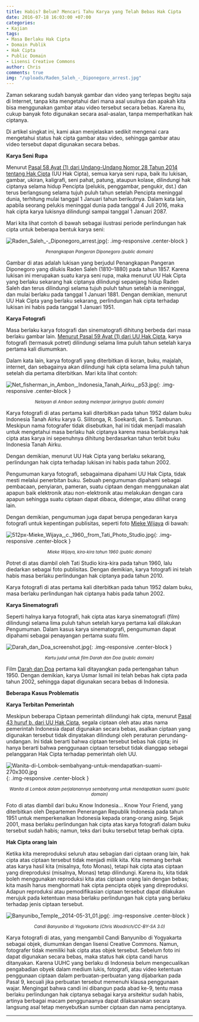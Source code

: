 ```yaml
---
title: Habis? Belum? Mencari Tahu Karya yang Telah Bebas Hak Cipta
date: 2016-07-18 16:03:00 +07:00
categories:
- Kajian
tags:
- Masa Berlaku Hak Cipta
- Domain Publik
- Hak Cipta
- Public Domain
- Lisensi Creative Commons
author: Chris
comments: true
img: "/uploads/Raden_Saleh_-_Diponegoro_arrest.jpg"
---
```


Zaman sekarang sudah banyak gambar dan video yang terlepas begitu saja di Internet, tanpa kita mengetahui dari mana asal usulnya dan apakah kita bisa menggunakan gambar atau video tersebut secara bebas. Karena itu, cukup banyak foto digunakan secara asal-asalan, tanpa memperhatikan hak ciptanya.

Di artikel singkat ini, kami akan menjelaskan sedikit mengenai cara mengetahui status hak cipta gambar atau video, sehingga gambar atau video tersebut dapat digunakan secara bebas.

**Karya Seni Rupa**

Menurut [Pasal 58 Ayat (1) dari Undang-Undang Nomor 28 Tahun 2014 tentang Hak Cipta](https://id.wikisource.org/wiki/Halaman%3AUU_No._28_Tahun_2014.djvu/28) (UU Hak Cipta), semua karya seni rupa, baik itu lukisan, gambar, ukiran, kaligrafi, seni pahat, patung, ataupun kolase, dilindungi hak ciptanya selama hidup Pencipta (pelukis, penggambar, pengukir, dst.) dan terus berlangsung selama tujuh puluh tahun setelah Pencipta meninggal dunia, terhitung mulai tanggal 1 Januari tahun berikutnya. Dalam kata lain, apabila seorang pelukis meninggal dunia pada tanggal 4 Juli 2016, maka hak cipta karya lukisnya dilindungi sampai tanggal 1 Januari 2087.

Mari kita lihat contoh di bawah sebagai ilustrasi periode perlindungan hak cipta untuk beberapa bentuk karya seni:

![Raden_Saleh_-_Diponegoro_arrest.jpg](/uploads/Raden_Saleh_-_Diponegoro_arrest.jpg){: .img-responsive .center-block }<center><small><i>Penangkapan Pangeran Diponegoro (public domain)</i></small></center>

Gambar di atas adalah lukisan yang berjudul Penangkapan Pangeran Diponegoro yang dilukis Raden Saleh (1810–1880) pada tahun 1857. Karena lukisan ini merupakan suatu karya seni rupa, maka menurut UU Hak Cipta yang berlaku sekarang hak ciptanya dilindungi sepanjang hidup Raden Saleh dan terus dilindungi selama tujuh puluh tahun setelah ia meninggal, dan mulai berlaku pada tanggal 1 Januari 1881. Dengan demikian, menurut UU Hak Cipta yang berlaku sekarang, perlindungan hak cipta terhadap lukisan ini habis pada tanggal 1 Januari 1951.

**Karya Fotografi**

Masa berlaku karya fotografi dan sinematografi dihitung berbeda dari masa berlaku gambar lain. [Menurut Pasal 59 Ayat (1) dari UU Hak Cipta](https://id.wikisource.org/wiki/Halaman%3AUU_No._28_Tahun_2014.djvu/29), karya fotografi (termasuk potret) dilindungi selama lima puluh tahun setelah karya pertama kali diumumkan.

Dalam kata lain, karya fotografi yang diterbitkan di koran, buku, majalah, internet, dan sebagainya akan dilindungi hak cipta selama lima puluh tahun setelah dia pertama diterbitkan. Mari kita lihat contoh:

![Net_fisherman_in_Ambon,_Indonesia_Tanah_Airku,_p53.jpg](/uploads/Net_fisherman_in_Ambon,_Indonesia_Tanah_Airku,_p53.jpg){: .img-responsive .center-block }<center><small><i>Nelayan di Ambon sedang melempar jaringnya (public domain)</i></small></center>

Karya fotografi di atas pertama kali diterbitkan pada tahun 1952 dalam buku Indonesia Tanah Airku karya G. Silitonga, R. Soekardi, dan S. Tambunan. Meskipun nama fotografer tidak disebutkan, hal ini tidak menjadi masalah untuk mengetahui masa berlaku hak ciptanya karena masa berlakunya hak cipta atas karya ini sepenuhnya dihitung berdasarkan tahun terbit buku Indonesia Tanah Airku.

Dengan demikian, menurut UU Hak Cipta yang berlaku sekarang, perlindungan hak cipta terhadap lukisan ini habis pada tahun 2002.

Pengumuman karya fotografi, sebagaimana dipahami UU Hak Cipta, tidak mesti melalui penerbitan buku. Sebuah pengumuman dipahami sebagai pembacaan, penyiaran, pameran, suatu ciptaan dengan menggunakan alat apapun baik elektronik atau non-elektronik atau melakukan dengan cara apapun sehingga suatu ciptaan dapat dibaca, didengar, atau dilihat orang lain.

Dengan demikian, pengumuman juga dapat berupa pengedaran karya fotografi untuk kepentingan publisitas, seperti foto [Mieke Wijaya](https://id.wikipedia.org/wiki/Mieke_Wijaya) di bawah:

![512px-Mieke_Wijaya,_c._1960,_from_Tati_Photo_Studio.jpg](/uploads/512px-Mieke_Wijaya,_c._1960,_from_Tati_Photo_Studio.jpg){: .img-responsive .center-block }<center><small><i>Mieke Wijaya, kira-kira tahun 1960 (public domain)</i></small></center>

Potret di atas diambil oleh Tati Studio kira-kira pada tahun 1960, lalu diedarkan sebagai foto publisitas. Dengan demikian, karya fotografi ini telah habis masa berlaku perlindungan hak ciptanya pada tahun 2010.

Karya fotografi di atas pertama kali diterbitkan pada tahun 1952 dalam buku, masa berlaku perlindungan hak ciptanya habis pada tahun 2002.

**Karya Sinematografi**

Seperti halnya karya fotografi, hak cipta atas karya sinematografi (film) dilindungi selama lima puluh tahun setelah karya pertama kali dilakukan Pengumuman. Dalam kasus karya sinematografi, pengumuman dapat dipahami sebagai penayangan pertama suatu film.

![Darah_dan_Doa_screenshot.jpg](/uploads/Darah_dan_Doa_screenshot.jpg){: .img-responsive .center-block }<center><small><i>Kartu judul untuk film Darah dan Doa (public domain)</i></small></center>

Film [Darah dan Doa](https://id.wikipedia.org/wiki/Darah_dan_Doa) pertama kali ditayangkan pada pertengahan tahun 1950. Dengan demikian, karya Usmar Ismail ini telah bebas hak cipta pada tahun 2002, sehingga dapat digunakan secara bebas di Indonesia.

**Beberapa Kasus Problematis**

**Karya Terbitan Pemerintah**

Meskipun beberapa Ciptaan pemerintah dilindungi hak cipta, menurut [Pasal 43 huruf b. dari UU Hak Cipta](https://id.wikisource.org/wiki/Halaman%3AUU_No._28_Tahun_2014.djvu/21), segala ciptaan oleh atau atas nama pemerintah Indonesia dapat digunakan secara bebas, asalkan ciptaan yang digunakan tersebut tidak dinyatakan dilindungi oleh peraturan perundang-undangan. Ini tidak berarti bahwa ciptaan tersebut bebas hak cipta; ini hanya berarti bahwa penggunaan ciptaan tersebut tidak dianggap sebagai pelanggaran Hak Cipta terhadap pemerintah oleh UU.

![Wanita-di-Lombok-sembahyang-untuk-mendapatkan-suami-270x300.jpg](/uploads/Wanita-di-Lombok-sembahyang-untuk-mendapatkan-suami-270x300.jpg){: .img-responsive .center-block }<center><small><i>Wanita di Lombok dalam perjalanannya sembahyang untuk mendapatkan suami (public domain)</i></small></center>

Foto di atas diambil dari buku Know Indonesia... Know Your Friend, yang diterbitkan oleh Departemen Penerangan Republik Indonesia pada tahun 1951 untuk memperkenalkan Indonesia kepada orang-orang asing. Sejak 2001, masa berlaku perlindungan hak cipta atas karya fotografi dalam buku tersebut sudah habis; namun, teks dari buku tersebut tetap berhak cipta.

**Hak Cipta orang lain**

Ketika kita mereproduksi seluruh atau sebagian dari ciptaan orang lain, hak cipta atas ciptaan tersebut tidak menjadi milik kita. Kita memang berhak atas karya hasil kita (misalnya, foto Monas), tetapi hak cipta atas ciptaan yang direproduksi (misalnya, Monas) tetap dilindungi. Karena itu, kita tidak boleh menggunakan reproduksi kita atas ciptaan orang lain dengan bebas; kita masih harus menghormati hak cipta pencipta objek yang direproduksi. Adapun reproduksi atau pemodifikasian ciptaan tersebut dapat dilakukan merujuk pada ketentuan masa berlaku perlindungan hak cipta yang berlaku terhadap jenis ciptaan tersebut.

![Banyunibo_Temple,_2014-05-31_01.jpg](/uploads/Banyunibo_Temple,_2014-05-31_01.jpg){: .img-responsive .center-block }<center><small><i>Candi Banyunibo di Yogyakarta (Chris Woodrich/CC-BY-SA 3.0)</i></small></center>

Karya fotografi di atas, yang mengambil Candi Banyunibo di Yogyakarta sebagai objek, diumumkan dengan lisensi Creative Commons. Namun, fotografer tidak memiliki hak cipta atas objek tersebut. Sebelum foto ini dapat digunakan secara bebas, maka status hak cipta candi harus ditanyakan. Karena UUHC yang berlaku di Indonesia belum mengecualikan pengabadian obyek dalam medium lukis, fotografi, atau video ketentuan penggunaan ciptaan dalam perbuatan-perbuatan yang dijabarkan pada Pasal 9, kecuali jika perbuatan tersebut memenuhi klausa penggunaan wajar. Mengingat bahwa candi ini dibangun pada abad ke-9, tentu masa berlaku perlindungan hak ciptanya sebagai karya arsitektur sudah habis, artinya berbagai macam penggunaanya dapat dilaksanakan secara langsung asal tetap menyebutkan sumber ciptaan dan nama penciptanya. 

----